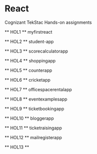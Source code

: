 # React
Cognizant TekStac Hands-on assignments

** HOL1 **
myfirstreact

** HOL2 **
student-app

** HOL3 **
scorecalculatorapp

** HOL4 **
shoppingapp

** HOL5 **
counterapp

** HOL6 **
cricketapp

** HOL7 **
officespacerentalapp

** HOL8 **
eventexamplesapp

** HOL9 **
ticketbookingapp

** HOL10 **
bloggerapp

** HOL11 **
ticketraisingapp

** HOL12 **
mailregisterapp

** HOL13 **
